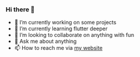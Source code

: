 ### Hi there 👋

<!--
**BRTZL/BRTZL** is a ✨ _special_ ✨ repository because its `README.md` (this file) appears on your GitHub profile.
-->

- 🔭 I’m currently working on some projects
- 🌱 I’m currently learning flutter deeper
- 👯 I’m looking to collaborate on anything with fun
- 💬 Ask me about anything
- 📫 How to reach me via [my website](brtzl.tech)

